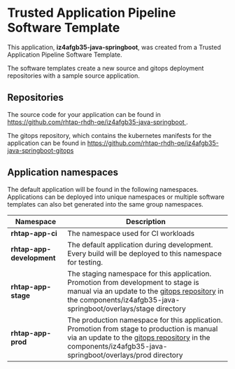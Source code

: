 # Trusted Application Pipeline Software Template

This application, **iz4afgb35-java-springboot**, was created from a Trusted Application Pipeline Software Template.

The software templates create a new source and gitops deployment repositories with a sample source application. 

## Repositories

The source code for your application can be found in [https://github.com/rhtap-rhdh-qe/iz4afgb35-java-springboot ](https://github.com/rhtap-rhdh-qe/iz4afgb35-java-springboot ).
 
The gitops repository, which contains the kubernetes manifests for the application can be found in 
[https://github.com/rhtap-rhdh-qe/iz4afgb35-java-springboot-gitops ](https://github.com/rhtap-rhdh-qe/iz4afgb35-java-springboot-gitops ) 

## Application namespaces 

The default application will be found in the following namespaces. Applications can be deployed into unique namespaces or multiple software templates can also bet generated into the same group namespaces.  

|  Namespace   |  Description   |  
| -------- | -------- |
| **rhtap-app-ci** | The namespace used for CI workloads |
| **rhtap-app-development** | The default application during development. Every build will be deployed to this namespace for testing. |
| **rhtap-app-stage** | The staging namespace for this application. Promotion from development to stage is manual via an update to the [gitops repository](https://github.com/rhtap-rhdh-qe/iz4afgb35-java-springboot-gitops ) in the components/iz4afgb35-java-springboot/overlays/stage directory |
| **rhtap-app-prod** | The production namespace for this application. Promotion from stage to production is manual via an update to the [gitops repository](https://github.com/rhtap-rhdh-qe/iz4afgb35-java-springboot-gitops ) in the components/iz4afgb35-java-springboot/overlays/prod directory |